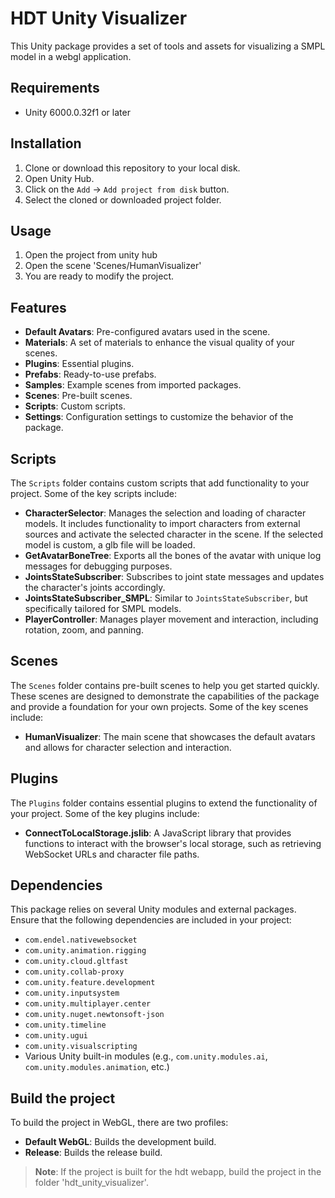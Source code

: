 # HDT Unity Visualizer

This Unity package provides a set of tools and assets for visualizing a SMPL model in a webgl application.

## Requirements

- Unity 6000.0.32f1 or later

## Installation

1. Clone or download this repository to your local disk.
2. Open Unity Hub.
3. Click on the `Add` -> `Add project from disk` button.
4. Select the cloned or downloaded project folder.

## Usage
1. Open the project from unity hub
2. Open the scene 'Scenes/HumanVisualizer'
3. You are ready to modify the project.

## Features

- **Default Avatars**: Pre-configured avatars used in the scene.
- **Materials**: A set of materials to enhance the visual quality of your scenes.
- **Plugins**: Essential plugins.
- **Prefabs**: Ready-to-use prefabs.
- **Samples**: Example scenes from imported packages.
- **Scenes**: Pre-built scenes.
- **Scripts**: Custom scripts.
- **Settings**: Configuration settings to customize the behavior of the package.

## Scripts

The `Scripts` folder contains custom scripts that add functionality to your project. Some of the key scripts include:

- **CharacterSelector**: Manages the selection and loading of character models. It includes functionality to import characters from external sources and activate the selected character in the scene. If the selected model is custom, a glb file will be loaded.
- **GetAvatarBoneTree**: Exports all the bones of the avatar with unique log messages for debugging purposes.
- **JointsStateSubscriber**: Subscribes to joint state messages and updates the character's joints accordingly.
- **JointsStateSubscriber_SMPL**: Similar to `JointsStateSubscriber`, but specifically tailored for SMPL models.
- **PlayerController**: Manages player movement and interaction, including rotation, zoom, and panning.

## Scenes

The `Scenes` folder contains pre-built scenes to help you get started quickly. These scenes are designed to demonstrate the capabilities of the package and provide a foundation for your own projects. Some of the key scenes include:

- **HumanVisualizer**: The main scene that showcases the default avatars and allows for character selection and interaction.

## Plugins

The `Plugins` folder contains essential plugins to extend the functionality of your project. Some of the key plugins include:

- **ConnectToLocalStorage.jslib**: A JavaScript library that provides functions to interact with the browser's local storage, such as retrieving WebSocket URLs and character file paths.

## Dependencies

This package relies on several Unity modules and external packages. Ensure that the following dependencies are included in your project:

- `com.endel.nativewebsocket`
- `com.unity.animation.rigging`
- `com.unity.cloud.gltfast`
- `com.unity.collab-proxy`
- `com.unity.feature.development`
- `com.unity.inputsystem`
- `com.unity.multiplayer.center`
- `com.unity.nuget.newtonsoft-json`
- `com.unity.timeline`
- `com.unity.ugui`
- `com.unity.visualscripting`
- Various Unity built-in modules (e.g., `com.unity.modules.ai`, `com.unity.modules.animation`, etc.)

## Build the project
To build the project in WebGL, there are two profiles:
- **Default WebGL**: Builds the development build.
- **Release**: Builds the release build.

>**Note**: If the project is built for the hdt webapp, build the project in the folder 'hdt_unity_visualizer'.